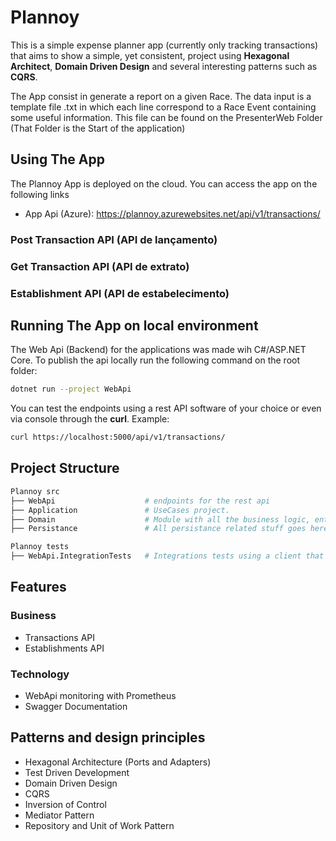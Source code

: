 # Plannoy

This is a simple expense planner app (currently only tracking transactions) that aims to show a simple, yet consistent, project using **Hexagonal Architect**, **Domain Driven Design** and several interesting patterns such as **CQRS**.

The App consist in generate a report on a given Race. The data input is a template file .txt in which each line correspond to a Race Event containing some useful information. This file can be found on the PresenterWeb Folder (That Folder is the Start of the application)

## Using The App

The Plannoy App is deployed on the cloud. You can access the app on the following links

- App Api (Azure): <https://plannoy.azurewebsites.net/api/v1/transactions/>

### Post Transaction API (API de lançamento)

### Get Transaction API (API de extrato)

### Establishment API (API de estabelecimento)

## Running The App on local environment

The Web Api (Backend) for the applications was made wih C#/ASP.NET Core. To publish the api locally run the following command on the root folder:

```bash
dotnet run --project WebApi
```

You can test the endpoints using a rest API software of your choice or even via console through the **curl**. Example:

```bash
curl https://localhost:5000/api/v1/transactions/
```

## Project Structure

```bash
Plannoy src
├── WebApi                    # endpoints for the rest api
├── Application               # UseCases project.
├── Domain                    # Module with all the business logic, entity (domain) models and its services
├── Persistance               # All persistance related stuff goes here.

Plannoy tests
├── WebApi.IntegrationTests   # Integrations tests using a client that makes real calls to the rest api
```

## Features

### Business

- Transactions API
- Establishments API

### Technology

- WebApi monitoring with Prometheus
- Swagger Documentation

## Patterns and design principles

- Hexagonal Architecture (Ports and Adapters)
- Test Driven Development
- Domain Driven Design
- CQRS
- Inversion of Control
- Mediator Pattern
- Repository and Unit of Work Pattern
